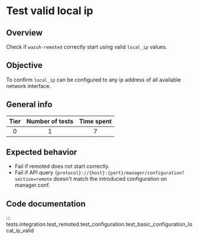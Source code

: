 # Test valid local ip 

## Overview 

Check if `wazuh-remoted` correctly start using valid `local_ip` values.

## Objective

To confirm `local_ip` can be configured to any ip address of all available network interface.

## General info

|Tier | Number of tests | Time spent |
|:--:|:--:|:--:|
| 0 | 1 | 7 |

## Expected behavior

- Fail if remoted does not start correctly.
- Fail if API query `{protocol}://{host}:{port}/manager/configuration?section=remote` doesn't match the introduced 
  configuration on manager.conf.

## Code documentation

::: tests.integration.test_remoted.test_configuration.test_basic_configuration_local_ip_valid
